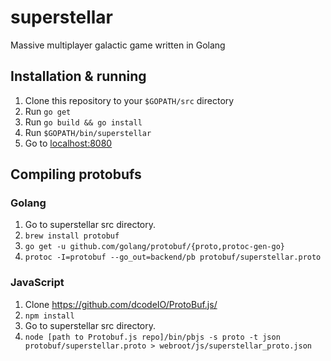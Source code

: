 # superstellar
Massive multiplayer galactic game written in Golang

## Installation & running
1. Clone this repository to your `$GOPATH/src` directory
1. Run `go get`
1. Run `go build && go install`
1. Run `$GOPATH/bin/superstellar`
1. Go to [localhost:8080](http://localhost:8080/)

## Compiling protobufs

### Golang

1. Go to superstellar src directory.
1. `brew install protobuf`
1. `go get -u github.com/golang/protobuf/{proto,protoc-gen-go}`
1. `protoc -I=protobuf --go_out=backend/pb protobuf/superstellar.proto`

### JavaScript

1. Clone https://github.com/dcodeIO/ProtoBuf.js/
1. `npm install`
1. Go to superstellar src directory.
1. `node [path to Protobuf.js repo]/bin/pbjs -s proto -t json protobuf/superstellar.proto > webroot/js/superstellar_proto.json`
